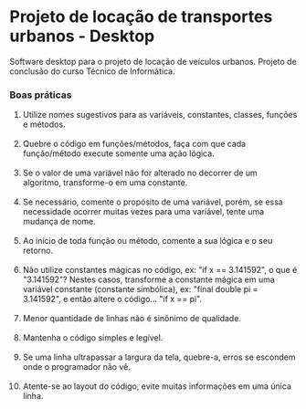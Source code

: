 # Projeto de locação de transportes urbanos - Desktop
Software desktop para o projeto de locação de veículos urbanos. Projeto de conclusão do curso Técnico de Informática.

<h3>Boas práticas</h3>
<ol>
    <li>Utilize nomes sugestivos para as variáveis, constantes, classes, funções e métodos.</li><br/>
    <li>Quebre o código em funções/métodos, faça com que cada função/método execute somente uma ação lógica.</li><br/>
    <li>Se o valor de uma variável não for alterado no decorrer de um algoritmo, transforme-o em uma constante.</li><br/>
    <li>Se necessário, comente o propósito de uma variável, porém, se essa necessidade ocorrer muitas vezes para uma variável, tente uma mudança de nome.</li><br/>
    <li>Ao inicio de toda função ou método, comente a sua lógica e o seu retorno.</li><br/>
    <li>Não utilize constantes mágicas no código, ex: "if x == 3.141592", o que é "3.141592"? Nestes casos, transforme a constante mágica em uma variável constante (constante simbólica), ex: "final double pi = 3.141592", e então altere o código... "if x == pi".</li><br/>
    <li>Menor quantidade de linhas não é sinônimo de qualidade.</li><br/>
    <li>Mantenha o código simples e legível.</li><br/>
    <li>Se uma linha ultrapassar a largura da tela, quebre-a, erros se escondem onde o programador não vê.</li><br/>
    <li>Atente-se ao layout do código, evite muitas informações em uma única linha.</li><br/>
</ol>